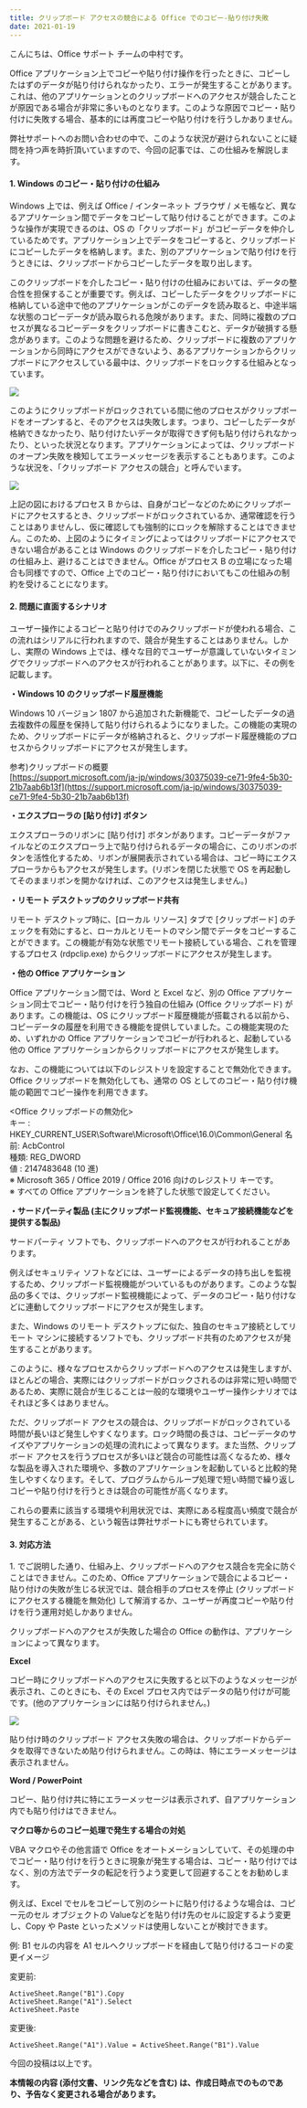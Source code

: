 ```yaml
---
title: クリップボード アクセスの競合による Office でのコピー-貼り付け失敗
date: 2021-01-19
---
```


こんにちは、Office サポート チームの中村です。

Office アプリケーション上でコピーや貼り付け操作を行ったときに、コピーしたはずのデータが貼り付けられなかったり、エラーが発生することがあります。これは、他のアプリケーションとのクリップボードへのアクセスが競合したことが原因である場合が非常に多いものとなります。このような原因でコピー・貼り付けに失敗する場合、基本的には再度コピーや貼り付けを行うしかありません。

弊社サポートへのお問い合わせの中で、このような状況が避けられないことに疑問を持つ声を時折頂いていますので、今回の記事では、この仕組みを解説します。

  

#### **1\. Windows のコピー・貼り付けの仕組み**

Windows 上では、例えば Office / インターネット ブラウザ / メモ帳など、異なるアプリケーション間でデータをコピーして貼り付けることができます。このような操作が実現できるのは、OS の「クリップボード」がコピーデータを仲介しているためです。アプリケーション上でデータをコピーすると、クリップボードにコピーしたデータを格納します。また、別のアプリケーションで貼り付けを行うときには、クリップボードからコピーしたデータを取り出します。

このクリップボードを介したコピー・貼り付けの仕組みにおいては、データの整合性を担保することが重要です。例えば、コピーしたデータをクリップボードに格納している途中で他のアプリケーションがこのデータを読み取ると、中途半端な状態のコピーデータが読み取られる危険があります。また、同時に複数のプロセスが異なるコピーデータをクリップボードに書きこむと、データが破損する懸念があります。このような問題を避けるため、クリップボードに複数のアプリケーションから同時にアクセスができないよう、あるアプリケーションからクリップボードにアクセスしている最中は、クリップボードをロックする仕組みとなっています。

![](image1.png)

このようにクリップボードがロックされている間に他のプロセスがクリップボードをオープンすると、そのアクセスは失敗します。つまり、コピーしたデータが格納できなかったり、貼り付けたいデータが取得できず何も貼り付けられなかったり、といった状況となります。アプリケーションによっては、クリップボードのオープン失敗を検知してエラーメッセージを表示することもあります。このような状況を、「クリップボード アクセスの競合」と呼んでいます。

![](image2.png)

上記の図におけるプロセス B からは、自身がコピーなどのためにクリップボードにアクセスするとき、クリップボードがロックされているか、通常確認を行うことはありませんし、仮に確認しても強制的にロックを解除することはできません。このため、上図のようにタイミングによってはクリップボードにアクセスできない場合があることは Windows のクリップボードを介したコピー・貼り付けの仕組み上、避けることはできません。Office がプロセス B の立場になった場合も同様ですので、Office 上でのコピー・貼り付けにおいてもこの仕組みの制約を受けることになります。  
  

#### **2\. 問題に直面するシナリオ**

ユーザー操作によるコピーと貼り付けでのみクリップボードが使われる場合、この流れはシリアルに行われますので、競合が発生することはありません。しかし、実際の Windows 上では、様々な目的でユーザーが意識していないタイミングでクリップボードへのアクセスが行われることがあります。以下に、その例を記載します。  
  

**・Windows 10 のクリップボード履歴機能**

Windows 10 バージョン 1807 から追加された新機能で、コピーしたデータの過去複数件の履歴を保持して貼り付けられるようになりました。この機能の実現のため、クリップボードにデータが格納されると、クリップボード履歴機能のプロセスからクリップボードにアクセスが発生します。

参考)クリップボードの概要  
[https://support.microsoft.com/ja-jp/windows/30375039-ce71-9fe4-5b30-21b7aab6b13f](https://support.microsoft.com/ja-jp/windows/30375039-ce71-9fe4-5b30-21b7aab6b13f)

**・エクスプローラの \[貼り付け\] ボタン**

エクスプローラのリボンに \[貼り付け\] ボタンがあります。コピーデータがファイルなどのエクスプローラ上で貼り付けられるデータの場合に、このリボンのボタンを活性化するため、リボンが展開表示されている場合は、コピー時にエクスプローラからもアクセスが発生します。(リボンを閉じた状態で OS を再起動してそのままリボンを開かなければ、このアクセスは発生しません。)  
  

**・リモート デスクトップのクリップボード共有**

リモート デスクトップ時に、\[ローカル リソース\] タブで \[クリップボード\] のチェックを有効にすると、ローカルとリモートのマシン間でデータをコピーすることができます。この機能が有効な状態でリモート接続している場合、これを管理するプロセス (rdpclip.exe) からクリップボードにアクセスが発生します。  
  

**・他の Office アプリケーション**

Office アプリケーション間では、Word と Excel など、別の Office アプリケーション同士でコピー・貼り付けを行う独自の仕組み (Office クリップボード) があります。この機能は、OS にクリップボード履歴機能が搭載される以前から、コピーデータの履歴を利用できる機能を提供していました。この機能実現のため、いずれかの Office アプリケーションでコピーが行われると、起動している他の Office アプリケーションからクリップボードにアクセスが発生します。

なお、この機能については以下のレジストリを設定することで無効化できます。Office クリップボードを無効化しても、通常の OS としてのコピー・貼り付け機能の範囲でコピー操作を利用できます。

<Office クリップボードの無効化\>  
キー : HKEY\_CURRENT\_USER\\Software\\Microsoft\\Office\\16.0\\Common\\General
名前: AcbControl  
種類: REG\_DWORD  
値 : 2147483648 (10 進)  
※ Microsoft 365 / Office 2019 / Office 2016 向けのレジストリ キーです。  
※ すべての Office アプリケーションを終了した状態で設定してください。  

**・サードパーティ製品 (主にクリップボード監視機能、セキュア接続機能などを提供する製品)**

サードパーティ ソフトでも、クリップボードへのアクセスが行われることがあります。

例えばセキュリティ ソフトなどには、ユーザーによるデータの持ち出しを監視するため、クリップボード監視機能がついているものがあります。このような製品の多くでは、クリップボード監視機能によって、データのコピー・貼り付けなどに連動してクリップボードにアクセスが発生します。

また、Windows のリモート デスクトップに似た、独自のセキュア接続としてリモート マシンに接続するソフトでも、クリップボード共有のためアクセスが発生することがあります。  

  
このように、様々なプロセスからクリップボードへのアクセスは発生しますが、ほとんどの場合、実際にはクリップボードがロックされるのは非常に短い時間であるため、実際に競合が生じることは一般的な環境やユーザー操作シナリオではそれほど多くはありません。

ただ、クリップボード アクセスの競合は、クリップボードがロックされている時間が長いほど発生しやすくなります。ロック時間の長さは、コピーデータのサイズやアプリケーションの処理の流れによって異なります。また当然、クリップボード アクセスを行うプロセスが多いほど競合の可能性は高くなるため、様々な製品を導入された環境や、多数のアプリケーションを起動していると比較的発生しやすくなります。そして、プログラムからループ処理で短い時間で繰り返しコピーや貼り付けを行うときは競合の可能性が高くなります。

これらの要素に該当する環境や利用状況では、実際にある程度高い頻度で競合が発生することがある、という報告は弊社サポートにも寄せられています。  



#### **3\. 対応方法**

1\. でご説明した通り、仕組み上、クリップボードへのアクセス競合を完全に防ぐことはできません。このため、Office アプリケーションで競合によるコピー・貼り付けの失敗が生じる状況では、競合相手のプロセスを停止 (クリップボードにアクセスする機能を無効化) して解消するか、ユーザーが再度コピーや貼り付けを行う運用対処しかありません。

クリップボードへのアクセスが失敗した場合の Office の動作は、アプリケーションによって異なります。

**Excel**

コピー時にクリップボードへのアクセスに失敗すると以下のようなメッセージが表示され、このときにも、その Excel プロセス内ではデータの貼り付けが可能です。(他のアプリケーションには貼り付けられません。)

![](image3.png)

貼り付け時のクリップボード アクセス失敗の場合は、クリップボードからデータを取得できないため貼り付けられません。この時は、特にエラーメッセージは表示されません。  

**Word / PowerPoint**

コピー、貼り付け共に特にエラーメッセージは表示されず、自アプリケーション内でも貼り付けはできません。  

**マクロ等からのコピー処理で発生する場合の対処**

VBA マクロやその他言語で Office をオートメーションしていて、その処理の中でコピー・貼り付けを行うときに現象が発生する場合は、コピー・貼り付けではなく、別の方法でデータの転記を行うよう変更して回避することをお勧めします。

例えば、Excel でセルをコピーして別のシートに貼り付けるような場合は、コピー元のセル オブジェクトの Valueなどを貼り付け先のセルに設定するよう変更し、Copy や Paste といったメソッドは使用しないことが検討できます。

例: B1 セルの内容を A1 セルへクリップボードを経由して貼り付けるコードの変更イメージ

変更前:

```
ActiveSheet.Range("B1").Copy
ActiveSheet.Range("A1").Select
ActiveSheet.Paste
```
  

変更後:

```
ActiveSheet.Range("A1").Value = ActiveSheet.Range("B1").Value
```
  

今回の投稿は以上です。  
  

**本情報の内容 (添付文書、リンク先などを含む) は、作成日時点でのものであり、予告なく変更される場合があります。**